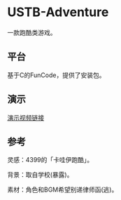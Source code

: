 # USTB-Adventure
一款跑酷类游戏。

## 平台
基于C的FunCode，提供了安装包。

## 演示
[演示视频链接](https://www.bilibili.com/video/BV1pt4y1e71F/?spm_id_from=333.337.search-card.all.click)

## 参考
灵感：4399的「卡哇伊跑酷」。

背景：取自学校(暴露)。

素材：角色和BGM希望别递律师函(逃)。
